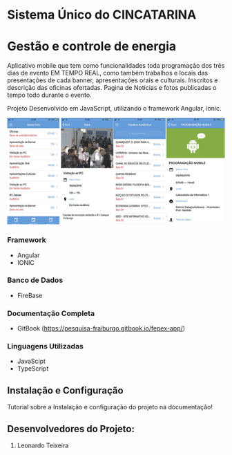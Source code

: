 # Sistema Único do CINCATARINA

# Gestão e controle de energia

Aplicativo mobile que tem como funcionalidades toda programação dos três dias de evento EM TEMPO REAL, como também trabalhos e locais das presentações de cada banner, apresentações orais e culturais. Inscritos e descrição das oficinas ofertadas. Pagina de Noticias e fotos publicadas o tempo todo durante o evento. 

 Projeto Desenvolvido em JavaScript, utilizando o framework Angular, ionic.

 ![](/img_readme/todas_telas.jpg)

### Framework

* Angular
* IONIC

### Banco de Dados 

* FireBase

### Documentação Completa

* GitBook (<https://pesquisa-fraiburgo.gitbook.io/fepex-app/>)


### Linguagens Utilizadas

* JavaScipt
* TypeScript


## Instalação e Configuração
Tutorial sobre a Instalação e configuração do projeto na documentação! 

## Desenvolvedores do Projeto:

1. Leonardo Teixeira